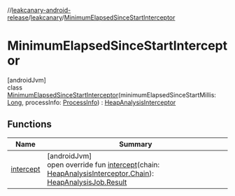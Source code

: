 //[leakcanary-android-release](../../../index.md)/[leakcanary](../index.md)/[MinimumElapsedSinceStartInterceptor](index.md)

# MinimumElapsedSinceStartInterceptor

[androidJvm]\
class [MinimumElapsedSinceStartInterceptor](index.md)(minimumElapsedSinceStartMillis: [Long](https://kotlinlang.org/api/latest/jvm/stdlib/kotlin/-long/index.html), processInfo: [ProcessInfo](../-process-info/index.md)) : [HeapAnalysisInterceptor](../-heap-analysis-interceptor/index.md)

## Functions

| Name | Summary |
|---|---|
| [intercept](intercept.md) | [androidJvm]<br>open override fun [intercept](intercept.md)(chain: [HeapAnalysisInterceptor.Chain](../-heap-analysis-interceptor/-chain/index.md)): [HeapAnalysisJob.Result](../-heap-analysis-job/-result/index.md) |
